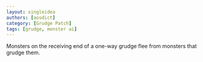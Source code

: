 ```yaml
---
layout: singleidea
authors: [aosdict]
category: [Grudge Patch]
tags: [grudge, monster ai]
---
```

Monsters on the receiving end of a one-way grudge flee from monsters that grudge them.
